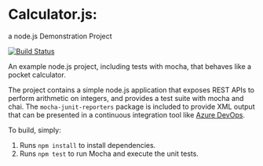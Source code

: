 Calculator.js:
==============
a node.js Demonstration Project

[![Build Status](https://dev.azure.com/az400st20200690/Parts%20Unlimited/_apis/build/status/rodrigpc.calculator?branchName=master)](https://dev.azure.com/az400st20200690/Parts%20Unlimited/_build/latest?definitionId=5)

An example node.js project, including tests with mocha, that behaves like
a pocket calculator.

The project contains a simple node.js application that exposes REST APIs
to perform arithmetic on integers, and provides a test suite with mocha
and chai.  The `mocha-junit-reporters` package is included to provide XML
output that can be presented in a continuous integration tool like
[Azure DevOps](https://azure.com/devops).

To build, simply:

1. Runs `npm install` to install dependencies.
2. Runs `npm test` to run Mocha and execute the unit tests.

